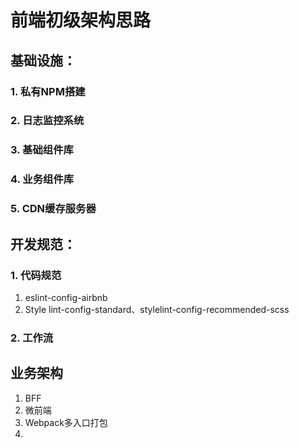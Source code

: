 # 前端初级架构思路

## 基础设施：

### 1. 私有NPM搭建

### 2. 日志监控系统

### 3. 基础组件库

### 4. 业务组件库

### 5. CDN缓存服务器

## 开发规范：

### 1. 代码规范

1. eslint-config-airbnb 
2. Style lint-config-standard、stylelint-config-recommended-scss

### 2. 工作流

## 业务架构

1. BFF
2. 微前端
3. Webpack多入口打包
4. 